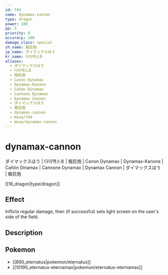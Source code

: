 ```yaml
---
id: 744
name: dynamax-cannon
type: dragon
power: 100
pp: 5
priority: 0
accuracy: 100
damage_class: special
zh_name: 极巨炮
jp_name: ダイマックスほう
kr_name: 다이맥스포
aliases:
  - ダイマックスほう
  - 다이맥스포
  - 極巨炮
  - Canon Dynamax
  - Dynamax-Kanone
  - Cañón Dinamax
  - Cannone Dynamax
  - Dynamax Cannon
  - ダイマックスほう
  - 极巨炮
  - dynamax-cannon
  - move/744
  - move/dynamax-cannon
---
```

# dynamax-cannon
    
ダイマックスほう | 다이맥스포 | 極巨炮 | Canon Dynamax | Dynamax-Kanone | Cañón Dinamax | Cannone Dynamax | Dynamax Cannon | ダイマックスほう | 极巨炮

[[16_dragon|type/dragon]]

## Effect

Inflicts regular damage, then (if successful) sets light screen on the user's side of the field.

## Description



## Pokemon

- [[890_eternatus|pokemon/eternatus]]
- [[10190_eternatus-eternamax|pokemon/eternatus-eternamax]]

